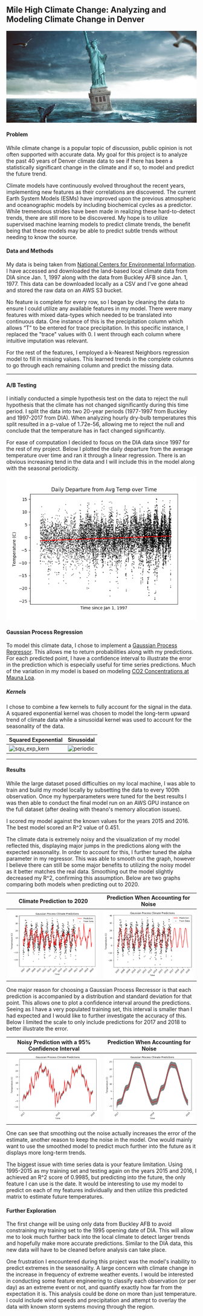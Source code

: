 ## Mile High Climate Change: Analyzing and Modeling Climate Change in Denver

![Climate Pic](images/Climate-change-1-1-938x450.jpg)

#### Problem

While climate change is a popular topic of discussion, public opinion is not often supported with accurate data. My goal for this project is to analyze the past 40 years of Denver climate data to see if there has been a statistically significant change in the climate and if so, to model and predict the future trend.

Climate models have continuously evolved throughout the recent years, implementing new features as their correlations are discovered. The current Earth System Models (ESMs) have improved upon the previous atmospheric and oceanographic models by including biochemical cycles as a predictor. While tremendous strides have been made in realizing these hard-to-detect trends, there are still more to be discovered. My hope is to utilize supervised machine learning models to predict climate trends, the benefit being that these models may be able to predict subtle trends without needing to know the source.

#### Data and Methods

My data is being taken from [National Centers for Environmental Information](https://www.ncdc.noaa.gov/). I have accessed and downloaded the land-based local climate data from DIA since Jan. 1, 1997 along with the data from Buckley AFB since Jan. 1, 1977. This data can be downloaded locally as a CSV and I've gone ahead and stored the raw data on an AWS S3 bucket.

No feature is complete for every row, so I began by cleaning the data to ensure I could utilize any available features in my model. There were many features with mixed data-types which needed to be translated into continuous data. One instance of this is the precipitation column which allows “T” to be entered for trace precipitation. In this specific instance, I replaced the "trace" values with 0. I went through each column where intuitive imputation was relevant.

For the rest of the features, I employed a k-Nearest Neighbors regression model to fill in missing values. This learned trends in the complete columns to go through each remaining column and predict the missing data.

<hr>

#### A/B Testing

I initially conducted a simple hypothesis test on the data to reject the null hypothesis that the climate has not changed significantly during this time period. I split the data into two 20-year periods (1977-1997 from Buckley and 1997-2017 from DIA). When analyzing hourly dry-bulb temperatures this split resulted in a p-value of 1.72e-56, allowing me to reject the null and conclude that the temperature has in fact changed significantly.

For ease of computation I decided to focus on the DIA data since 1997 for the rest of my project. Below I plotted the daily departure from the average temperature over time and ran it through a linear regression. There is an obvious increasing tend in the data and I will include this in the model along with the seasonal periodicity.

<div style="text-align:center"><img src ="images/temp_departure_lr.png" /></div>

#### Gaussian Process Regression

To model this climate data, I chose to implement a [Gaussian Process Regressor](http://scikit-learn.org/stable/modules/generated/sklearn.gaussian_process.GaussianProcessRegressor.html#sklearn.gaussian_process.GaussianProcessRegressor). This allows me to return probabilities along with my predictions. For each predicted point, I have a confidence interval to illustrate the error in the prediction which is especially useful for time series predictions. Much of the variation in my model is based on modeling [CO2 Concentrations at Mauna Loa](http://scikit-learn.org/stable/auto_examples/gaussian_process/plot_gpr_co2.html).

##### Kernels
I chose to combine a few kernels to fully account for the signal in the data. A squared exponential kernel was chosen to model the long-term upward trend of climate data while a sinusoidal kernel was used to account for the seasonality of the data.

| Squared Exponential | Sinusoidal |
| --- | --- |
| ![squ_exp_kern](https://wikimedia.org/api/rest_v1/media/math/render/svg/640bae18dfec0d70c6851c6a3a7457704de8986c) | ![periodic](https://wikimedia.org/api/rest_v1/media/math/render/svg/373634cff07052d3b080d66a35bc1806437250a1) |

<hr>

#### Results

While the large dataset posed difficulties on my local machine, I was able to train and build my model locally by subsetting the data to every 100th observation. Once my hyperparameters were tuned for the best results I was then able to conduct the final model run on an AWS GPU instance on the full dataset (after dealing with theano's memory allocation issues).

I scored my model against the known values for the years 2015 and 2016. The best model scored an R^2 value of 0.451.

The climate data is extremely noisy and the visualization of my model reflected this, displaying major jumps in the predictions along with the expected seasonality. In order to account for this, I further tuned the alpha parameter in my regressor. This was able to smooth out the graph, however I believe there can still be some major benefits to utilizing the noisy model as it better matches the real data. Smoothing out the model slightly decreased my R^2, confirming this assumption. Below are two graphs comparing both models when predicting out to 2020.

| Climate Prediction to 2020  | Prediction When Accounting for Noise |
| ------------- | ------------- |
| ![prediction](images/prediction_2007.png)  | ![noise_prediction](images/prediction_noise.png)  |

One major reason for choosing a Gaussian Process Recressor is that each prediction is accompanied by a distribution and standard deviation for that point. This allows one to plot a confidence interval around the predictions. Seeing as I have a very populated training set, this interval is smaller than I had expected and I would like to further investigate the accuracy of this. Below I limited the scale to only include predictions for 2017 and 2018 to better illustrate the error.

| Noisy Prediction with a 95% Confidence Interval | Prediction When Accounting for Noise |
| ------------- | ------------- |
| ![pred_std](images/pred_std.png)  | ![noise_prediction](images/noise_pred_std.png)  |

One can see that smoothing out the noise actually increases the error of the estimate, another reason to keep the noise in the model. One would mainly want to use the smoothed model to predict much further into the future as it displays more long-term trends.

The biggest issue with time series data is your feature limitation. Using 1995-2015 as my training set and testing again on the years 2015 and 2016, I achieved an R^2 score of 0.9985, but predicting into the future, the only feature I can use is the date. It would be interesting to use my model to predict on each of my features individually and then utilize this predicted matrix to estimate future temperatures.

#### Further Exploration

The first change will be using only data from Buckley AFB to avoid constraining my training set to the 1995 opening date of DIA. This will allow me to look much further back into the local climate to detect larger trends and hopefully make more accurate predictions. Similar to the DIA data, this new data will have to be cleaned before analysis can take place.

One frustration I encountered during this project was the model's inability to predict extremes in the seasonality. A large concern with climate change in the increase in frequency of extreme weather events. I would be interested in conducting some feature engineering to classify each observation (or per day) as an extreme event or not, and quantify exactly how far from the expectation it is. This analysis could be done on more than just temperature. I could include wind speeds and precipitation and attempt to overlay the data with known storm systems moving through the region.
